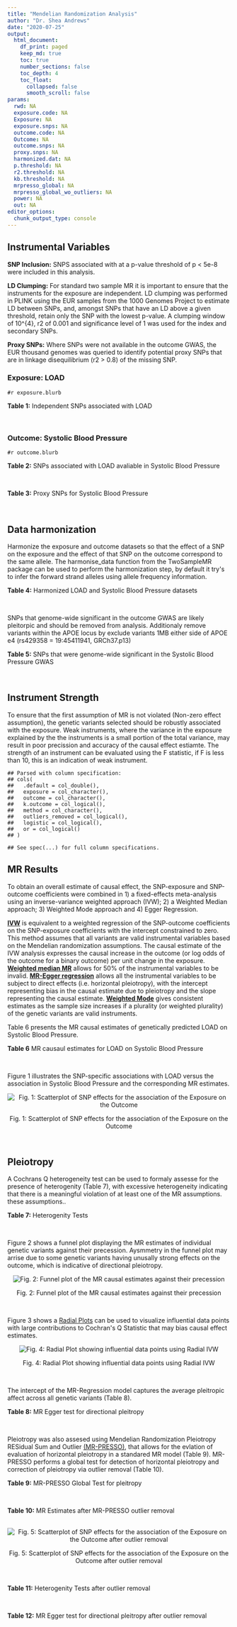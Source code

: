 ```yaml
---
title: "Mendelian Randomization Analysis"
author: "Dr. Shea Andrews"
date: "2020-07-25"
output:
  html_document:
    df_print: paged
    keep_md: true
    toc: true
    number_sections: false
    toc_depth: 4
    toc_float:
      collapsed: false
      smooth_scroll: false
params:
  rwd: NA
  exposure.code: NA
  Exposure: NA
  exposure.snps: NA
  outcome.code: NA
  Outcome: NA
  outcome.snps: NA
  proxy.snps: NA
  harmonized.dat: NA
  p.threshold: NA
  r2.threshold: NA
  kb.threshold: NA
  mrpresso_global: NA
  mrpresso_global_wo_outliers: NA
  power: NA
  out: NA
editor_options:
  chunk_output_type: console
---
```







## Instrumental Variables
**SNP Inclusion:** SNPS associated with at a p-value threshold of p < 5e-8 were included in this analysis.
<br>

**LD Clumping:** For standard two sample MR it is important to ensure that the instruments for the exposure are independent. LD clumping was performed in PLINK using the EUR samples from the 1000 Genomes Project to estimate LD between SNPs, and, amongst SNPs that have an LD above a given threshold, retain only the SNP with the lowest p-value. A clumping window of 10^{4}, r2 of 0.001 and significance level of 1 was used for the index and secondary SNPs.
<br>

**Proxy SNPs:** Where SNPs were not available in the outcome GWAS, the EUR thousand genomes was queried to identify potential proxy SNPs that are in linkage disequilibrium (r2 > 0.8) of the missing SNP.
<br>

### Exposure: LOAD
`#r exposure.blurb`
<br>

**Table 1:** Independent SNPs associated with LOAD
<div data-pagedtable="false">
  <script data-pagedtable-source type="application/json">
{"columns":[{"label":["SNP"],"name":[1],"type":["chr"],"align":["left"]},{"label":["CHROM"],"name":[2],"type":["dbl"],"align":["right"]},{"label":["POS"],"name":[3],"type":["dbl"],"align":["right"]},{"label":["REF"],"name":[4],"type":["chr"],"align":["left"]},{"label":["ALT"],"name":[5],"type":["chr"],"align":["left"]},{"label":["AF"],"name":[6],"type":["dbl"],"align":["right"]},{"label":["BETA"],"name":[7],"type":["dbl"],"align":["right"]},{"label":["SE"],"name":[8],"type":["dbl"],"align":["right"]},{"label":["Z"],"name":[9],"type":["dbl"],"align":["right"]},{"label":["P"],"name":[10],"type":["dbl"],"align":["right"]},{"label":["N"],"name":[11],"type":["dbl"],"align":["right"]},{"label":["TRAIT"],"name":[12],"type":["chr"],"align":["left"]}],"data":[{"1":"rs679515","2":"1","3":"207750568","4":"T","5":"C","6":"0.8126","7":"-0.1508","8":"0.0183","9":"-8.240440","10":"1.555000e-16","11":"63926","12":"LOAD"},{"1":"rs6733839","2":"2","3":"127892810","4":"C","5":"T","6":"0.4067","7":"0.1693","8":"0.0154","9":"10.993506","10":"4.022000e-28","11":"63926","12":"LOAD"},{"1":"rs34665982","2":"6","3":"32560306","4":"T","5":"C","6":"0.5213","7":"-0.0967","8":"0.0166","9":"-5.825300","10":"5.798000e-09","11":"63926","12":"LOAD"},{"1":"rs114812713","2":"6","3":"41034000","4":"G","5":"C","6":"0.0301","7":"0.2980","8":"0.0431","9":"6.914153","10":"4.467000e-12","11":"63926","12":"LOAD"},{"1":"rs1385742","2":"6","3":"47595155","4":"A","5":"T","6":"0.6344","7":"-0.0876","8":"0.0157","9":"-5.579620","10":"2.232000e-08","11":"63926","12":"LOAD"},{"1":"rs11767557","2":"7","3":"143109139","4":"T","5":"C","6":"0.1968","7":"-0.1028","8":"0.0182","9":"-5.648350","10":"1.561000e-08","11":"63926","12":"LOAD"},{"1":"rs73223431","2":"8","3":"27219987","4":"C","5":"T","6":"0.3669","7":"0.0936","8":"0.0153","9":"6.117647","10":"8.342000e-10","11":"63926","12":"LOAD"},{"1":"rs867230","2":"8","3":"27468503","4":"C","5":"A","6":"0.6029","7":"0.1333","8":"0.0158","9":"8.436709","10":"3.492000e-17","11":"63926","12":"LOAD"},{"1":"rs12416487","2":"10","3":"11721057","4":"A","5":"T","6":"0.6519","7":"0.0850","8":"0.0154","9":"5.519480","10":"3.417000e-08","11":"63926","12":"LOAD"},{"1":"rs3740688","2":"11","3":"47380340","4":"G","5":"T","6":"0.5524","7":"0.0935","8":"0.0144","9":"6.493056","10":"9.702000e-11","11":"63926","12":"LOAD"},{"1":"rs1582763","2":"11","3":"60021948","4":"G","5":"A","6":"0.3729","7":"-0.1232","8":"0.0149","9":"-8.268456","10":"1.186000e-16","11":"63926","12":"LOAD"},{"1":"rs3851179","2":"11","3":"85868640","4":"T","5":"C","6":"0.6410","7":"0.1198","8":"0.0148","9":"8.094590","10":"5.809000e-16","11":"63926","12":"LOAD"},{"1":"rs11218343","2":"11","3":"121435587","4":"T","5":"C","6":"0.0401","7":"-0.2053","8":"0.0369","9":"-5.563690","10":"2.633000e-08","11":"63926","12":"LOAD"},{"1":"rs12590654","2":"14","3":"92938855","4":"G","5":"A","6":"0.3353","7":"-0.0906","8":"0.0157","9":"-5.770701","10":"8.729000e-09","11":"63926","12":"LOAD"},{"1":"rs12151021","2":"19","3":"1050874","4":"A","5":"G","6":"0.6753","7":"-0.1071","8":"0.0169","9":"-6.337280","10":"2.562000e-10","11":"63926","12":"LOAD"},{"1":"rs111358663","2":"19","3":"45196958","4":"T","5":"A","6":"0.0111","7":"-0.5369","8":"0.0795","9":"-6.753459","10":"1.436000e-11","11":"63926","12":"LOAD"},{"1":"rs4803765","2":"19","3":"45358448","4":"C","5":"T","6":"0.0243","7":"0.7165","8":"0.0610","9":"11.745902","10":"7.131000e-32","11":"63926","12":"LOAD"},{"1":"rs12972156","2":"19","3":"45387459","4":"C","5":"G","6":"0.2027","7":"0.9653","8":"0.0189","9":"51.074100","10":"2.225074e-308","11":"63926","12":"LOAD"},{"1":"rs117310449","2":"19","3":"45393516","4":"C","5":"T","6":"0.0130","7":"0.9879","8":"0.0691","9":"14.296671","10":"2.275000e-46","11":"63926","12":"LOAD"},{"1":"rs73033507","2":"19","3":"45431403","4":"C","5":"T","6":"0.0239","7":"-0.3620","8":"0.0657","9":"-5.509893","10":"3.646000e-08","11":"63926","12":"LOAD"},{"1":"rs114533385","2":"19","3":"45436753","4":"C","5":"T","6":"0.0210","7":"0.8281","8":"0.0661","9":"12.527988","10":"5.434000e-36","11":"63926","12":"LOAD"},{"1":"rs139995984","2":"19","3":"45574482","4":"G","5":"C","6":"0.0155","7":"-0.5343","8":"0.0879","9":"-6.078498","10":"1.192000e-09","11":"63926","12":"LOAD"}],"options":{"columns":{"min":{},"max":[10]},"rows":{"min":[10],"max":[10]},"pages":{}}}
  </script>
</div>
<br>

### Outcome: Systolic Blood Pressure
`#r outcome.blurb`
<br>

**Table 2:** SNPs associated with LOAD avaliable in Systolic Blood Pressure
<div data-pagedtable="false">
  <script data-pagedtable-source type="application/json">
{"columns":[{"label":["SNP"],"name":[1],"type":["chr"],"align":["left"]},{"label":["CHROM"],"name":[2],"type":["dbl"],"align":["right"]},{"label":["POS"],"name":[3],"type":["dbl"],"align":["right"]},{"label":["REF"],"name":[4],"type":["chr"],"align":["left"]},{"label":["ALT"],"name":[5],"type":["chr"],"align":["left"]},{"label":["AF"],"name":[6],"type":["dbl"],"align":["right"]},{"label":["BETA"],"name":[7],"type":["dbl"],"align":["right"]},{"label":["SE"],"name":[8],"type":["dbl"],"align":["right"]},{"label":["Z"],"name":[9],"type":["dbl"],"align":["right"]},{"label":["P"],"name":[10],"type":["dbl"],"align":["right"]},{"label":["N"],"name":[11],"type":["dbl"],"align":["right"]},{"label":["TRAIT"],"name":[12],"type":["chr"],"align":["left"]}],"data":[{"1":"rs679515","2":"1","3":"207750568","4":"T","5":"C","6":"0.8188","7":"-0.0207","8":"0.0392","9":"-0.5280610","10":"5.980e-01","11":"738168","12":"Systolic_Blood_Pressure"},{"1":"rs6733839","2":"2","3":"127892810","4":"C","5":"T","6":"0.3951","7":"0.0721","8":"0.0318","9":"2.2672956","10":"2.346e-02","11":"736051","12":"Systolic_Blood_Pressure"},{"1":"rs114812713","2":"6","3":"41034000","4":"G","5":"C","6":"0.0264","7":"0.1395","8":"0.0983","9":"1.4191251","10":"1.560e-01","11":"730691","12":"Systolic_Blood_Pressure"},{"1":"rs1385742","2":"6","3":"47595155","4":"A","5":"T","6":"0.6491","7":"0.0159","8":"0.0324","9":"0.4907410","10":"6.237e-01","11":"736050","12":"Systolic_Blood_Pressure"},{"1":"rs11767557","2":"7","3":"143109139","4":"T","5":"C","6":"0.2089","7":"0.0179","8":"0.0376","9":"0.4760640","10":"6.339e-01","11":"729908","12":"Systolic_Blood_Pressure"},{"1":"rs73223431","2":"8","3":"27219987","4":"C","5":"T","6":"0.3661","7":"-0.0096","8":"0.0312","9":"-0.3076923","10":"7.599e-01","11":"738169","12":"Systolic_Blood_Pressure"},{"1":"rs867230","2":"8","3":"27468503","4":"C","5":"A","6":"0.5922","7":"0.0303","8":"0.0315","9":"0.9619048","10":"3.362e-01","11":"736049","12":"Systolic_Blood_Pressure"},{"1":"rs12416487","2":"10","3":"11721057","4":"A","5":"T","6":"0.6502","7":"0.0397","8":"0.0320","9":"1.2406200","10":"2.149e-01","11":"737163","12":"Systolic_Blood_Pressure"},{"1":"rs3740688","2":"11","3":"47380340","4":"G","5":"T","6":"0.5462","7":"0.1198","8":"0.0304","9":"3.9407895","10":"8.085e-05","11":"738170","12":"Systolic_Blood_Pressure"},{"1":"rs1582763","2":"11","3":"60021948","4":"G","5":"A","6":"0.3749","7":"0.0199","8":"0.0312","9":"0.6378205","10":"5.241e-01","11":"738169","12":"Systolic_Blood_Pressure"},{"1":"rs3851179","2":"11","3":"85868640","4":"T","5":"C","6":"0.6301","7":"-0.0346","8":"0.0311","9":"-1.1125400","10":"2.658e-01","11":"738170","12":"Systolic_Blood_Pressure"},{"1":"rs11218343","2":"11","3":"121435587","4":"T","5":"C","6":"0.0387","7":"0.0024","8":"0.0788","9":"0.0304569","10":"9.757e-01","11":"738168","12":"Systolic_Blood_Pressure"},{"1":"rs12590654","2":"14","3":"92938855","4":"G","5":"A","6":"0.3413","7":"0.0155","8":"0.0322","9":"0.4813665","10":"6.307e-01","11":"744813","12":"Systolic_Blood_Pressure"},{"1":"rs12151021","2":"19","3":"1050874","4":"A","5":"G","6":"0.6785","7":"-0.0039","8":"0.0336","9":"-0.1160710","10":"9.074e-01","11":"718614","12":"Systolic_Blood_Pressure"},{"1":"rs111358663","2":"19","3":"45196958","4":"T","5":"A","6":"0.0152","7":"-0.2185","8":"0.1361","9":"-1.6054372","10":"1.083e-01","11":"718509","12":"Systolic_Blood_Pressure"},{"1":"rs12972156","2":"19","3":"45387459","4":"C","5":"G","6":"0.1479","7":"0.1208","8":"0.0437","9":"2.7643000","10":"5.766e-03","11":"730528","12":"Systolic_Blood_Pressure"},{"1":"rs34665982","2":"NA","3":"NA","4":"NA","5":"NA","6":"NA","7":"NA","8":"NA","9":"NA","10":"NA","11":"NA","12":"NA"},{"1":"rs4803765","2":"NA","3":"NA","4":"NA","5":"NA","6":"NA","7":"NA","8":"NA","9":"NA","10":"NA","11":"NA","12":"NA"},{"1":"rs117310449","2":"NA","3":"NA","4":"NA","5":"NA","6":"NA","7":"NA","8":"NA","9":"NA","10":"NA","11":"NA","12":"NA"},{"1":"rs73033507","2":"NA","3":"NA","4":"NA","5":"NA","6":"NA","7":"NA","8":"NA","9":"NA","10":"NA","11":"NA","12":"NA"},{"1":"rs114533385","2":"NA","3":"NA","4":"NA","5":"NA","6":"NA","7":"NA","8":"NA","9":"NA","10":"NA","11":"NA","12":"NA"},{"1":"rs139995984","2":"NA","3":"NA","4":"NA","5":"NA","6":"NA","7":"NA","8":"NA","9":"NA","10":"NA","11":"NA","12":"NA"}],"options":{"columns":{"min":{},"max":[10]},"rows":{"min":[10],"max":[10]},"pages":{}}}
  </script>
</div>
<br>

**Table 3:** Proxy SNPs for Systolic Blood Pressure
<div data-pagedtable="false">
  <script data-pagedtable-source type="application/json">
{"columns":[{"label":["proxy.outcome"],"name":[1],"type":["lgl"],"align":["right"]},{"label":["target_snp"],"name":[2],"type":["chr"],"align":["left"]},{"label":["proxy_snp"],"name":[3],"type":["lgl"],"align":["right"]},{"label":["ld.r2"],"name":[4],"type":["lgl"],"align":["right"]},{"label":["Dprime"],"name":[5],"type":["lgl"],"align":["right"]},{"label":["ref.proxy"],"name":[6],"type":["lgl"],"align":["right"]},{"label":["alt.proxy"],"name":[7],"type":["lgl"],"align":["right"]},{"label":["CHROM"],"name":[8],"type":["lgl"],"align":["right"]},{"label":["POS"],"name":[9],"type":["lgl"],"align":["right"]},{"label":["ALT.proxy"],"name":[10],"type":["lgl"],"align":["right"]},{"label":["REF.proxy"],"name":[11],"type":["lgl"],"align":["right"]},{"label":["AF"],"name":[12],"type":["lgl"],"align":["right"]},{"label":["BETA"],"name":[13],"type":["lgl"],"align":["right"]},{"label":["SE"],"name":[14],"type":["lgl"],"align":["right"]},{"label":["P"],"name":[15],"type":["lgl"],"align":["right"]},{"label":["N"],"name":[16],"type":["lgl"],"align":["right"]},{"label":["ref"],"name":[17],"type":["lgl"],"align":["right"]},{"label":["alt"],"name":[18],"type":["lgl"],"align":["right"]},{"label":["ALT"],"name":[19],"type":["lgl"],"align":["right"]},{"label":["REF"],"name":[20],"type":["lgl"],"align":["right"]},{"label":["PHASE"],"name":[21],"type":["lgl"],"align":["right"]}],"data":[{"1":"NA","2":"rs34665982","3":"NA","4":"NA","5":"NA","6":"NA","7":"NA","8":"NA","9":"NA","10":"NA","11":"NA","12":"NA","13":"NA","14":"NA","15":"NA","16":"NA","17":"NA","18":"NA","19":"NA","20":"NA","21":"NA"},{"1":"NA","2":"rs4803765","3":"NA","4":"NA","5":"NA","6":"NA","7":"NA","8":"NA","9":"NA","10":"NA","11":"NA","12":"NA","13":"NA","14":"NA","15":"NA","16":"NA","17":"NA","18":"NA","19":"NA","20":"NA","21":"NA"},{"1":"NA","2":"rs117310449","3":"NA","4":"NA","5":"NA","6":"NA","7":"NA","8":"NA","9":"NA","10":"NA","11":"NA","12":"NA","13":"NA","14":"NA","15":"NA","16":"NA","17":"NA","18":"NA","19":"NA","20":"NA","21":"NA"},{"1":"NA","2":"rs73033507","3":"NA","4":"NA","5":"NA","6":"NA","7":"NA","8":"NA","9":"NA","10":"NA","11":"NA","12":"NA","13":"NA","14":"NA","15":"NA","16":"NA","17":"NA","18":"NA","19":"NA","20":"NA","21":"NA"},{"1":"NA","2":"rs114533385","3":"NA","4":"NA","5":"NA","6":"NA","7":"NA","8":"NA","9":"NA","10":"NA","11":"NA","12":"NA","13":"NA","14":"NA","15":"NA","16":"NA","17":"NA","18":"NA","19":"NA","20":"NA","21":"NA"},{"1":"NA","2":"rs139995984","3":"NA","4":"NA","5":"NA","6":"NA","7":"NA","8":"NA","9":"NA","10":"NA","11":"NA","12":"NA","13":"NA","14":"NA","15":"NA","16":"NA","17":"NA","18":"NA","19":"NA","20":"NA","21":"NA"}],"options":{"columns":{"min":{},"max":[10]},"rows":{"min":[10],"max":[10]},"pages":{}}}
  </script>
</div>
<br>

## Data harmonization
Harmonize the exposure and outcome datasets so that the effect of a SNP on the exposure and the effect of that SNP on the outcome correspond to the same allele. The harmonise_data function from the TwoSampleMR package can be used to perform the harmonization step, by default it try's to infer the forward strand alleles using allele frequency information.
<br>

**Table 4:** Harmonized LOAD and Systolic Blood Pressure datasets
<div data-pagedtable="false">
  <script data-pagedtable-source type="application/json">
{"columns":[{"label":["SNP"],"name":[1],"type":["chr"],"align":["left"]},{"label":["effect_allele.exposure"],"name":[2],"type":["chr"],"align":["left"]},{"label":["other_allele.exposure"],"name":[3],"type":["chr"],"align":["left"]},{"label":["effect_allele.outcome"],"name":[4],"type":["chr"],"align":["left"]},{"label":["other_allele.outcome"],"name":[5],"type":["chr"],"align":["left"]},{"label":["beta.exposure"],"name":[6],"type":["dbl"],"align":["right"]},{"label":["beta.outcome"],"name":[7],"type":["dbl"],"align":["right"]},{"label":["eaf.exposure"],"name":[8],"type":["dbl"],"align":["right"]},{"label":["eaf.outcome"],"name":[9],"type":["dbl"],"align":["right"]},{"label":["remove"],"name":[10],"type":["lgl"],"align":["right"]},{"label":["palindromic"],"name":[11],"type":["lgl"],"align":["right"]},{"label":["ambiguous"],"name":[12],"type":["lgl"],"align":["right"]},{"label":["id.outcome"],"name":[13],"type":["chr"],"align":["left"]},{"label":["chr.outcome"],"name":[14],"type":["dbl"],"align":["right"]},{"label":["pos.outcome"],"name":[15],"type":["dbl"],"align":["right"]},{"label":["se.outcome"],"name":[16],"type":["dbl"],"align":["right"]},{"label":["z.outcome"],"name":[17],"type":["dbl"],"align":["right"]},{"label":["pval.outcome"],"name":[18],"type":["dbl"],"align":["right"]},{"label":["samplesize.outcome"],"name":[19],"type":["dbl"],"align":["right"]},{"label":["outcome"],"name":[20],"type":["chr"],"align":["left"]},{"label":["mr_keep.outcome"],"name":[21],"type":["lgl"],"align":["right"]},{"label":["pval_origin.outcome"],"name":[22],"type":["chr"],"align":["left"]},{"label":["chr.exposure"],"name":[23],"type":["dbl"],"align":["right"]},{"label":["pos.exposure"],"name":[24],"type":["dbl"],"align":["right"]},{"label":["se.exposure"],"name":[25],"type":["dbl"],"align":["right"]},{"label":["z.exposure"],"name":[26],"type":["dbl"],"align":["right"]},{"label":["pval.exposure"],"name":[27],"type":["dbl"],"align":["right"]},{"label":["samplesize.exposure"],"name":[28],"type":["dbl"],"align":["right"]},{"label":["exposure"],"name":[29],"type":["chr"],"align":["left"]},{"label":["mr_keep.exposure"],"name":[30],"type":["lgl"],"align":["right"]},{"label":["pval_origin.exposure"],"name":[31],"type":["chr"],"align":["left"]},{"label":["id.exposure"],"name":[32],"type":["chr"],"align":["left"]},{"label":["action"],"name":[33],"type":["dbl"],"align":["right"]},{"label":["mr_keep"],"name":[34],"type":["lgl"],"align":["right"]},{"label":["pt"],"name":[35],"type":["dbl"],"align":["right"]},{"label":["pleitropy_keep"],"name":[36],"type":["lgl"],"align":["right"]},{"label":["mrpresso_RSSobs"],"name":[37],"type":["dbl"],"align":["right"]},{"label":["mrpresso_pval"],"name":[38],"type":["dbl"],"align":["right"]},{"label":["mrpresso_keep"],"name":[39],"type":["lgl"],"align":["right"]}],"data":[{"1":"rs111358663","2":"A","3":"T","4":"A","5":"T","6":"-0.5369","7":"-0.2185","8":"0.0111","9":"0.0152","10":"FALSE","11":"TRUE","12":"FALSE","13":"EzomFz","14":"19","15":"45196958","16":"0.1361","17":"-1.6054372","18":"1.083e-01","19":"718509","20":"Evangelou2018sbp","21":"TRUE","22":"reported","23":"19","24":"45196958","25":"0.0795","26":"-6.753459","27":"1.436e-11","28":"63926","29":"Kunkle2019load","30":"TRUE","31":"reported","32":"k62pZW","33":"2","34":"TRUE","35":"5e-08","36":"FALSE","37":"NA","38":"NA","39":"NA"},{"1":"rs11218343","2":"C","3":"T","4":"C","5":"T","6":"-0.2053","7":"0.0024","8":"0.0401","9":"0.0387","10":"FALSE","11":"FALSE","12":"FALSE","13":"EzomFz","14":"11","15":"121435587","16":"0.0788","17":"0.0304569","18":"9.757e-01","19":"738168","20":"Evangelou2018sbp","21":"TRUE","22":"reported","23":"11","24":"121435587","25":"0.0369","26":"-5.563690","27":"2.633e-08","28":"63926","29":"Kunkle2019load","30":"TRUE","31":"reported","32":"k62pZW","33":"2","34":"TRUE","35":"5e-08","36":"TRUE","37":"1.344814e-03","38":"1.0000","39":"TRUE"},{"1":"rs114812713","2":"C","3":"G","4":"C","5":"G","6":"0.2980","7":"0.1395","8":"0.0301","9":"0.0264","10":"FALSE","11":"TRUE","12":"FALSE","13":"EzomFz","14":"6","15":"41034000","16":"0.0983","17":"1.4191251","18":"1.560e-01","19":"730691","20":"Evangelou2018sbp","21":"TRUE","22":"reported","23":"6","24":"41034000","25":"0.0431","26":"6.914153","27":"4.467e-12","28":"63926","29":"Kunkle2019load","30":"TRUE","31":"reported","32":"k62pZW","33":"2","34":"TRUE","35":"5e-08","36":"TRUE","37":"9.472290e-03","38":"1.0000","39":"TRUE"},{"1":"rs11767557","2":"C","3":"T","4":"C","5":"T","6":"-0.1028","7":"0.0179","8":"0.1968","9":"0.2089","10":"FALSE","11":"FALSE","12":"FALSE","13":"EzomFz","14":"7","15":"143109139","16":"0.0376","17":"0.4760640","18":"6.339e-01","19":"729908","20":"Evangelou2018sbp","21":"TRUE","22":"reported","23":"7","24":"143109139","25":"0.0182","26":"-5.648350","27":"1.561e-08","28":"63926","29":"Kunkle2019load","30":"TRUE","31":"reported","32":"k62pZW","33":"2","34":"TRUE","35":"5e-08","36":"TRUE","37":"1.290877e-03","38":"1.0000","39":"TRUE"},{"1":"rs12151021","2":"G","3":"A","4":"G","5":"A","6":"-0.1071","7":"-0.0039","8":"0.6753","9":"0.6785","10":"FALSE","11":"FALSE","12":"FALSE","13":"EzomFz","14":"19","15":"1050874","16":"0.0336","17":"-0.1160710","18":"9.074e-01","19":"718614","20":"Evangelou2018sbp","21":"TRUE","22":"reported","23":"19","24":"1050874","25":"0.0169","26":"-6.337280","27":"2.562e-10","28":"63926","29":"Kunkle2019load","30":"TRUE","31":"reported","32":"k62pZW","33":"2","34":"TRUE","35":"5e-08","36":"TRUE","37":"1.975964e-04","38":"1.0000","39":"TRUE"},{"1":"rs12416487","2":"T","3":"A","4":"T","5":"A","6":"0.0850","7":"0.0397","8":"0.6519","9":"0.6502","10":"FALSE","11":"TRUE","12":"FALSE","13":"EzomFz","14":"10","15":"11721057","16":"0.0320","17":"1.2406200","18":"2.149e-01","19":"737163","20":"Evangelou2018sbp","21":"TRUE","22":"reported","23":"10","24":"11721057","25":"0.0154","26":"5.519480","27":"3.417e-08","28":"63926","29":"Kunkle2019load","30":"TRUE","31":"reported","32":"k62pZW","33":"2","34":"TRUE","35":"5e-08","36":"TRUE","37":"7.449192e-04","38":"1.0000","39":"TRUE"},{"1":"rs12590654","2":"A","3":"G","4":"A","5":"G","6":"-0.0906","7":"0.0155","8":"0.3353","9":"0.3413","10":"FALSE","11":"FALSE","12":"FALSE","13":"EzomFz","14":"14","15":"92938855","16":"0.0322","17":"0.4813665","18":"6.307e-01","19":"744813","20":"Evangelou2018sbp","21":"TRUE","22":"reported","23":"14","24":"92938855","25":"0.0157","26":"-5.770701","27":"8.729e-09","28":"63926","29":"Kunkle2019load","30":"TRUE","31":"reported","32":"k62pZW","33":"2","34":"TRUE","35":"5e-08","36":"TRUE","37":"9.899784e-04","38":"1.0000","39":"TRUE"},{"1":"rs12972156","2":"G","3":"C","4":"G","5":"C","6":"0.9653","7":"0.1208","8":"0.2027","9":"0.1479","10":"FALSE","11":"TRUE","12":"FALSE","13":"EzomFz","14":"19","15":"45387459","16":"0.0437","17":"2.7643000","18":"5.766e-03","19":"730528","20":"Evangelou2018sbp","21":"TRUE","22":"reported","23":"19","24":"45387459","25":"0.0189","26":"51.074100","27":"1.000e-200","28":"63926","29":"Kunkle2019load","30":"TRUE","31":"reported","32":"k62pZW","33":"2","34":"TRUE","35":"5e-08","36":"FALSE","37":"NA","38":"NA","39":"NA"},{"1":"rs1385742","2":"T","3":"A","4":"T","5":"A","6":"-0.0876","7":"0.0159","8":"0.6344","9":"0.6491","10":"FALSE","11":"TRUE","12":"FALSE","13":"EzomFz","14":"6","15":"47595155","16":"0.0324","17":"0.4907410","18":"6.237e-01","19":"736050","20":"Evangelou2018sbp","21":"TRUE","22":"reported","23":"6","24":"47595155","25":"0.0157","26":"-5.579620","27":"2.232e-08","28":"63926","29":"Kunkle2019load","30":"TRUE","31":"reported","32":"k62pZW","33":"2","34":"TRUE","35":"5e-08","36":"TRUE","37":"9.772501e-04","38":"1.0000","39":"TRUE"},{"1":"rs1582763","2":"A","3":"G","4":"A","5":"G","6":"-0.1232","7":"0.0199","8":"0.3729","9":"0.3749","10":"FALSE","11":"FALSE","12":"FALSE","13":"EzomFz","14":"11","15":"60021948","16":"0.0312","17":"0.6378205","18":"5.241e-01","19":"738169","20":"Evangelou2018sbp","21":"TRUE","22":"reported","23":"11","24":"60021948","25":"0.0149","26":"-8.268456","27":"1.186e-16","28":"63926","29":"Kunkle2019load","30":"TRUE","31":"reported","32":"k62pZW","33":"2","34":"TRUE","35":"5e-08","36":"TRUE","37":"1.907222e-03","38":"1.0000","39":"TRUE"},{"1":"rs3740688","2":"T","3":"G","4":"T","5":"G","6":"0.0935","7":"0.1198","8":"0.5524","9":"0.5462","10":"FALSE","11":"FALSE","12":"FALSE","13":"EzomFz","14":"11","15":"47380340","16":"0.0304","17":"3.9407895","18":"8.085e-05","19":"738170","20":"Evangelou2018sbp","21":"TRUE","22":"reported","23":"11","24":"47380340","25":"0.0144","26":"6.493056","27":"9.702e-11","28":"63926","29":"Kunkle2019load","30":"TRUE","31":"reported","32":"k62pZW","33":"2","34":"TRUE","35":"5e-08","36":"TRUE","37":"1.236975e-02","38":"0.0056","39":"FALSE"},{"1":"rs3851179","2":"C","3":"T","4":"C","5":"T","6":"0.1198","7":"-0.0346","8":"0.6410","9":"0.6301","10":"FALSE","11":"FALSE","12":"FALSE","13":"EzomFz","14":"11","15":"85868640","16":"0.0311","17":"-1.1125400","18":"2.658e-01","19":"738170","20":"Evangelou2018sbp","21":"TRUE","22":"reported","23":"11","24":"85868640","25":"0.0148","26":"8.094590","27":"5.809e-16","28":"63926","29":"Kunkle2019load","30":"TRUE","31":"reported","32":"k62pZW","33":"2","34":"TRUE","35":"5e-08","36":"TRUE","37":"3.481267e-03","38":"0.8960","39":"TRUE"},{"1":"rs6733839","2":"T","3":"C","4":"T","5":"C","6":"0.1693","7":"0.0721","8":"0.4067","9":"0.3951","10":"FALSE","11":"FALSE","12":"FALSE","13":"EzomFz","14":"2","15":"127892810","16":"0.0318","17":"2.2672956","18":"2.346e-02","19":"736051","20":"Evangelou2018sbp","21":"TRUE","22":"reported","23":"2","24":"127892810","25":"0.0154","26":"10.993506","27":"4.022e-28","28":"63926","29":"Kunkle2019load","30":"TRUE","31":"reported","32":"k62pZW","33":"2","34":"TRUE","35":"5e-08","36":"TRUE","37":"2.955881e-03","38":"1.0000","39":"TRUE"},{"1":"rs679515","2":"C","3":"T","4":"C","5":"T","6":"-0.1508","7":"-0.0207","8":"0.8126","9":"0.8188","10":"FALSE","11":"FALSE","12":"FALSE","13":"EzomFz","14":"1","15":"207750568","16":"0.0392","17":"-0.5280610","18":"5.980e-01","19":"738168","20":"Evangelou2018sbp","21":"TRUE","22":"reported","23":"1","24":"207750568","25":"0.0183","26":"-8.240440","27":"1.555e-16","28":"63926","29":"Kunkle2019load","30":"TRUE","31":"reported","32":"k62pZW","33":"2","34":"TRUE","35":"5e-08","36":"TRUE","37":"1.370153e-05","38":"1.0000","39":"TRUE"},{"1":"rs73223431","2":"T","3":"C","4":"T","5":"C","6":"0.0936","7":"-0.0096","8":"0.3669","9":"0.3661","10":"FALSE","11":"FALSE","12":"FALSE","13":"EzomFz","14":"8","15":"27219987","16":"0.0312","17":"-0.3076923","18":"7.599e-01","19":"738169","20":"Evangelou2018sbp","21":"TRUE","22":"reported","23":"8","24":"27219987","25":"0.0153","26":"6.117647","27":"8.342e-10","28":"63926","29":"Kunkle2019load","30":"TRUE","31":"reported","32":"k62pZW","33":"2","34":"TRUE","35":"5e-08","36":"TRUE","37":"6.733521e-04","38":"1.0000","39":"TRUE"},{"1":"rs867230","2":"A","3":"C","4":"A","5":"C","6":"0.1333","7":"0.0303","8":"0.6029","9":"0.5922","10":"FALSE","11":"FALSE","12":"FALSE","13":"EzomFz","14":"8","15":"27468503","16":"0.0315","17":"0.9619048","18":"3.362e-01","19":"736049","20":"Evangelou2018sbp","21":"TRUE","22":"reported","23":"8","24":"27468503","25":"0.0158","26":"8.436709","27":"3.492e-17","28":"63926","29":"Kunkle2019load","30":"TRUE","31":"reported","32":"k62pZW","33":"2","34":"TRUE","35":"5e-08","36":"TRUE","37":"1.023003e-04","38":"1.0000","39":"TRUE"}],"options":{"columns":{"min":{},"max":[10]},"rows":{"min":[10],"max":[10]},"pages":{}}}
  </script>
</div>
<br>

SNPs that genome-wide significant in the outcome GWAS are likely pleitorpic and should be removed from analysis. Additionaly remove variants within the APOE locus by exclude variants 1MB either side of APOE e4 (rs429358 = 19:45411941, GRCh37.p13)
<br>


**Table 5:** SNPs that were genome-wide significant in the Systolic Blood Pressure GWAS
<div data-pagedtable="false">
  <script data-pagedtable-source type="application/json">
{"columns":[{"label":["SNP"],"name":[1],"type":["chr"],"align":["left"]},{"label":["chr.outcome"],"name":[2],"type":["dbl"],"align":["right"]},{"label":["pos.outcome"],"name":[3],"type":["dbl"],"align":["right"]},{"label":["pval.exposure"],"name":[4],"type":["dbl"],"align":["right"]},{"label":["pval.outcome"],"name":[5],"type":["dbl"],"align":["right"]}],"data":[{"1":"rs111358663","2":"19","3":"45196958","4":"1.436e-11","5":"0.108300"},{"1":"rs12972156","2":"19","3":"45387459","4":"1.000e-200","5":"0.005766"}],"options":{"columns":{"min":{},"max":[10]},"rows":{"min":[10],"max":[10]},"pages":{}}}
  </script>
</div>
<br>


## Instrument Strength
To ensure that the first assumption of MR is not violated (Non-zero effect assumption), the genetic variants selected should be robustly associated with the exposure. Weak instruments, where the variance in the exposure explained by the the instruments is a small portion of the total variance, may result in poor precission and accuracy of the causal effect estiamte. The strength of an instrument can be evaluated using the F statistic, if F is less than 10, this is an indication of weak instrument.


```
## Parsed with column specification:
## cols(
##   .default = col_double(),
##   exposure = col_character(),
##   outcome = col_character(),
##   k.outcome = col_logical(),
##   method = col_character(),
##   outliers_removed = col_logical(),
##   logistic = col_logical(),
##   or = col_logical()
## )
```

```
## See spec(...) for full column specifications.
```

<div data-pagedtable="false">
  <script data-pagedtable-source type="application/json">
{"columns":[{"label":["outliers_removed"],"name":[1],"type":["lgl"],"align":["right"]},{"label":["pve.exposure"],"name":[2],"type":["dbl"],"align":["right"]},{"label":["F"],"name":[3],"type":["dbl"],"align":["right"]},{"label":["Alpha"],"name":[4],"type":["dbl"],"align":["right"]},{"label":["NCP"],"name":[5],"type":["dbl"],"align":["right"]},{"label":["Power"],"name":[6],"type":["dbl"],"align":["right"]}],"data":[{"1":"FALSE","2":"0.01320614","3":"51.76017","4":"0.05","5":"4.273076","6":"0.5427043"},{"1":"TRUE","2":"0.01244272","3":"52.47979","4":"0.05","5":"1.298684","6":"0.2069729"}],"options":{"columns":{"min":{},"max":[10]},"rows":{"min":[10],"max":[10]},"pages":{}}}
  </script>
</div>

##  MR Results
To obtain an overall estimate of causal effect, the SNP-exposure and SNP-outcome coefficients were combined in 1) a fixed-effects meta-analysis using an inverse-variance weighted approach (IVW); 2) a Weighted Median approach; 3) Weighted Mode approach and 4) Egger Regression.


[**IVW**](https://doi.org/10.1002/gepi.21758) is equivalent to a weighted regression of the SNP-outcome coefficients on the SNP-exposure coefficients with the intercept constrained to zero. This method assumes that all variants are valid instrumental variables based on the Mendelian randomization assumptions. The causal estimate of the IVW analysis expresses the causal increase in the outcome (or log odds of the outcome for a binary outcome) per unit change in the exposure. [**Weighted median MR**](https://doi.org/10.1002/gepi.21965) allows for 50% of the instrumental variables to be invalid. [**MR-Egger regression**](https://doi.org/10.1093/ije/dyw220) allows all the instrumental variables to be subject to direct effects (i.e. horizontal pleiotropy), with the intercept representing bias in the causal estimate due to pleiotropy and the slope representing the causal estimate. [**Weighted Mode**](https://doi.org/10.1093/ije/dyx102) gives consistent estimates as the sample size increases if a plurality (or weighted plurality) of the genetic variants are valid instruments.
<br>



Table 6 presents the MR causal estimates of genetically predicted LOAD on Systolic Blood Pressure.
<br>

**Table 6** MR causaul estimates for LOAD on Systolic Blood Pressure
<div data-pagedtable="false">
  <script data-pagedtable-source type="application/json">
{"columns":[{"label":["id.exposure"],"name":[1],"type":["chr"],"align":["left"]},{"label":["id.outcome"],"name":[2],"type":["chr"],"align":["left"]},{"label":["outcome"],"name":[3],"type":["fctr"],"align":["left"]},{"label":["exposure"],"name":[4],"type":["fctr"],"align":["left"]},{"label":["method"],"name":[5],"type":["fctr"],"align":["left"]},{"label":["nsnp"],"name":[6],"type":["int"],"align":["right"]},{"label":["b"],"name":[7],"type":["dbl"],"align":["right"]},{"label":["se"],"name":[8],"type":["dbl"],"align":["right"]},{"label":["pval"],"name":[9],"type":["dbl"],"align":["right"]}],"data":[{"1":"k62pZW","2":"EzomFz","3":"Evangelou2018sbp","4":"Kunkle2019load","5":"Inverse variance weighted (fixed effects)","6":"14","7":"0.15962359","8":"0.07765327","9":"0.03982167"},{"1":"k62pZW","2":"EzomFz","3":"Evangelou2018sbp","4":"Kunkle2019load","5":"Weighted median","6":"14","7":"0.09185563","8":"0.11459350","9":"0.42279711"},{"1":"k62pZW","2":"EzomFz","3":"Evangelou2018sbp","4":"Kunkle2019load","5":"Weighted mode","6":"14","7":"-0.12445202","8":"0.19458335","9":"0.53355366"},{"1":"k62pZW","2":"EzomFz","3":"Evangelou2018sbp","4":"Kunkle2019load","5":"MR Egger","6":"14","7":"0.35132603","8":"0.39687010","9":"0.39341923"}],"options":{"columns":{"min":{},"max":[10]},"rows":{"min":[10],"max":[10]},"pages":{}}}
  </script>
</div>
<br>

Figure 1 illustrates the SNP-specific associations with LOAD versus the association in Systolic Blood Pressure and the corresponding MR estimates.
<br>

<div class="figure" style="text-align: center">
<img src="/sc/arion/projects/LOAD/shea/Projects/MR_ADPhenome/results/MR_ADbidir/Kunkle2019load/Evangelou2018sbp/Kunkle2019load_5e-8_Evangelou2018sbp_MR_Analaysis_files/figure-html/scatter_plot-1.png" alt="Fig. 1: Scatterplot of SNP effects for the association of the Exposure on the Outcome"  />
<p class="caption">Fig. 1: Scatterplot of SNP effects for the association of the Exposure on the Outcome</p>
</div>
<br>


## Pleiotropy
A Cochrans Q heterogeneity test can be used to formaly assesse for the presence of heterogenity (Table 7), with excessive heterogeneity indicating that there is a meaningful violation of at least one of the MR assumptions.
these assumptions..
<br>

**Table 7:** Heterogenity Tests
<div data-pagedtable="false">
  <script data-pagedtable-source type="application/json">
{"columns":[{"label":["id.exposure"],"name":[1],"type":["chr"],"align":["left"]},{"label":["id.outcome"],"name":[2],"type":["chr"],"align":["left"]},{"label":["outcome"],"name":[3],"type":["fctr"],"align":["left"]},{"label":["exposure"],"name":[4],"type":["fctr"],"align":["left"]},{"label":["method"],"name":[5],"type":["fctr"],"align":["left"]},{"label":["Q"],"name":[6],"type":["dbl"],"align":["right"]},{"label":["Q_df"],"name":[7],"type":["dbl"],"align":["right"]},{"label":["Q_pval"],"name":[8],"type":["dbl"],"align":["right"]}],"data":[{"1":"k62pZW","2":"EzomFz","3":"Evangelou2018sbp","4":"Kunkle2019load","5":"MR Egger","6":"23.16854","7":"12","8":"0.02632872"},{"1":"k62pZW","2":"EzomFz","3":"Evangelou2018sbp","4":"Kunkle2019load","5":"Inverse variance weighted","6":"23.65497","7":"13","8":"0.03445613"}],"options":{"columns":{"min":{},"max":[10]},"rows":{"min":[10],"max":[10]},"pages":{}}}
  </script>
</div>
<br>

Figure 2 shows a funnel plot displaying the MR estimates of individual genetic variants against their precession. Aysmmetry in the funnel plot may arrise due to some genetic variants having unusally strong effects on the outcome, which is indicative of directional pleiotropy.
<br>

<div class="figure" style="text-align: center">
<img src="/sc/arion/projects/LOAD/shea/Projects/MR_ADPhenome/results/MR_ADbidir/Kunkle2019load/Evangelou2018sbp/Kunkle2019load_5e-8_Evangelou2018sbp_MR_Analaysis_files/figure-html/funnel_plot-1.png" alt="Fig. 2: Funnel plot of the MR causal estimates against their precession"  />
<p class="caption">Fig. 2: Funnel plot of the MR causal estimates against their precession</p>
</div>
<br>

Figure 3 shows a [Radial Plots](https://github.com/WSpiller/RadialMR) can be used to visualize influential data points with large contributions to Cochran's Q Statistic that may bias causal effect estimates.



<div class="figure" style="text-align: center">
<img src="/sc/arion/projects/LOAD/shea/Projects/MR_ADPhenome/results/MR_ADbidir/Kunkle2019load/Evangelou2018sbp/Kunkle2019load_5e-8_Evangelou2018sbp_MR_Analaysis_files/figure-html/Radial_Plot-1.png" alt="Fig. 4: Radial Plot showing influential data points using Radial IVW"  />
<p class="caption">Fig. 4: Radial Plot showing influential data points using Radial IVW</p>
</div>
<br>

The intercept of the MR-Regression model captures the average pleitropic affect across all genetic variants (Table 8).
<br>

**Table 8:** MR Egger test for directional pleitropy
<div data-pagedtable="false">
  <script data-pagedtable-source type="application/json">
{"columns":[{"label":["id.exposure"],"name":[1],"type":["chr"],"align":["left"]},{"label":["id.outcome"],"name":[2],"type":["chr"],"align":["left"]},{"label":["outcome"],"name":[3],"type":["fctr"],"align":["left"]},{"label":["exposure"],"name":[4],"type":["fctr"],"align":["left"]},{"label":["egger_intercept"],"name":[5],"type":["dbl"],"align":["right"]},{"label":["se"],"name":[6],"type":["dbl"],"align":["right"]},{"label":["pval"],"name":[7],"type":["dbl"],"align":["right"]}],"data":[{"1":"k62pZW","2":"EzomFz","3":"Evangelou2018sbp","4":"Kunkle2019load","5":"-0.02385008","6":"0.04751554","7":"0.6247905"}],"options":{"columns":{"min":{},"max":[10]},"rows":{"min":[10],"max":[10]},"pages":{}}}
  </script>
</div>
<br>

Pleiotropy was also assesed using Mendelian Randomization Pleiotropy RESidual Sum and Outlier [(MR-PRESSO)](https://doi.org/10.1038/s41588-018-0099-7), that allows for the evlation of evaluation of horizontal pleiotropy in a standared MR model (Table 9). MR-PRESSO performs a global test for detection of horizontal pleiotropy and correction of pleiotropy via outlier removal (Table 10).
<br>

**Table 9:** MR-PRESSO Global Test for pleitropy
<div data-pagedtable="false">
  <script data-pagedtable-source type="application/json">
{"columns":[{"label":["id.exposure"],"name":[1],"type":["chr"],"align":["left"]},{"label":["id.outcome"],"name":[2],"type":["chr"],"align":["left"]},{"label":["outcome"],"name":[3],"type":["chr"],"align":["left"]},{"label":["exposure"],"name":[4],"type":["chr"],"align":["left"]},{"label":["pt"],"name":[5],"type":["dbl"],"align":["right"]},{"label":["outliers_removed"],"name":[6],"type":["lgl"],"align":["right"]},{"label":["n_outliers"],"name":[7],"type":["dbl"],"align":["right"]},{"label":["RSSobs"],"name":[8],"type":["dbl"],"align":["right"]},{"label":["pval"],"name":[9],"type":["dbl"],"align":["right"]}],"data":[{"1":"k62pZW","2":"EzomFz","3":"Evangelou2018sbp","4":"Kunkle2019load","5":"5e-08","6":"FALSE","7":"1","8":"27.56832","9":"0.0388"}],"options":{"columns":{"min":{},"max":[10]},"rows":{"min":[10],"max":[10]},"pages":{}}}
  </script>
</div>
<br>


**Table 10:** MR Estimates after MR-PRESSO outlier removal
<div data-pagedtable="false">
  <script data-pagedtable-source type="application/json">
{"columns":[{"label":["id.exposure"],"name":[1],"type":["chr"],"align":["left"]},{"label":["id.outcome"],"name":[2],"type":["chr"],"align":["left"]},{"label":["outcome"],"name":[3],"type":["fctr"],"align":["left"]},{"label":["exposure"],"name":[4],"type":["fctr"],"align":["left"]},{"label":["method"],"name":[5],"type":["fctr"],"align":["left"]},{"label":["nsnp"],"name":[6],"type":["int"],"align":["right"]},{"label":["b"],"name":[7],"type":["dbl"],"align":["right"]},{"label":["se"],"name":[8],"type":["dbl"],"align":["right"]},{"label":["pval"],"name":[9],"type":["dbl"],"align":["right"]}],"data":[{"1":"k62pZW","2":"EzomFz","3":"Evangelou2018sbp","4":"Kunkle2019load","5":"Inverse variance weighted (fixed effects)","6":"13","7":"0.09177132","8":"0.07996751","9":"0.25113064"},{"1":"k62pZW","2":"EzomFz","3":"Evangelou2018sbp","4":"Kunkle2019load","5":"Weighted median","6":"13","7":"0.06384956","8":"0.11050714","9":"0.56340810"},{"1":"k62pZW","2":"EzomFz","3":"Evangelou2018sbp","4":"Kunkle2019load","5":"Weighted mode","6":"13","7":"-0.14322943","8":"0.21057512","9":"0.50929940"},{"1":"k62pZW","2":"EzomFz","3":"Evangelou2018sbp","4":"Kunkle2019load","5":"MR Egger","6":"13","7":"0.59691960","8":"0.29241394","9":"0.06595052"}],"options":{"columns":{"min":{},"max":[10]},"rows":{"min":[10],"max":[10]},"pages":{}}}
  </script>
</div>
<br>

<div class="figure" style="text-align: center">
<img src="/sc/arion/projects/LOAD/shea/Projects/MR_ADPhenome/results/MR_ADbidir/Kunkle2019load/Evangelou2018sbp/Kunkle2019load_5e-8_Evangelou2018sbp_MR_Analaysis_files/figure-html/scatter_plot_outlier-1.png" alt="Fig. 5: Scatterplot of SNP effects for the association of the Exposure on the Outcome after outlier removal"  />
<p class="caption">Fig. 5: Scatterplot of SNP effects for the association of the Exposure on the Outcome after outlier removal</p>
</div>
<br>

**Table 11:** Heterogenity Tests after outlier removal
<div data-pagedtable="false">
  <script data-pagedtable-source type="application/json">
{"columns":[{"label":["id.exposure"],"name":[1],"type":["chr"],"align":["left"]},{"label":["id.outcome"],"name":[2],"type":["chr"],"align":["left"]},{"label":["outcome"],"name":[3],"type":["fctr"],"align":["left"]},{"label":["exposure"],"name":[4],"type":["fctr"],"align":["left"]},{"label":["method"],"name":[5],"type":["fctr"],"align":["left"]},{"label":["Q"],"name":[6],"type":["dbl"],"align":["right"]},{"label":["Q_df"],"name":[7],"type":["dbl"],"align":["right"]},{"label":["Q_pval"],"name":[8],"type":["dbl"],"align":["right"]}],"data":[{"1":"k62pZW","2":"EzomFz","3":"Evangelou2018sbp","4":"Kunkle2019load","5":"MR Egger","6":"7.808091","7":"11","8":"0.7303847"},{"1":"k62pZW","2":"EzomFz","3":"Evangelou2018sbp","4":"Kunkle2019load","5":"Inverse variance weighted","6":"11.033615","7":"12","8":"0.5260401"}],"options":{"columns":{"min":{},"max":[10]},"rows":{"min":[10],"max":[10]},"pages":{}}}
  </script>
</div>
<br>

**Table 12:** MR Egger test for directional pleitropy after outlier removal
<div data-pagedtable="false">
  <script data-pagedtable-source type="application/json">
{"columns":[{"label":["id.exposure"],"name":[1],"type":["chr"],"align":["left"]},{"label":["id.outcome"],"name":[2],"type":["chr"],"align":["left"]},{"label":["outcome"],"name":[3],"type":["fctr"],"align":["left"]},{"label":["exposure"],"name":[4],"type":["fctr"],"align":["left"]},{"label":["egger_intercept"],"name":[5],"type":["dbl"],"align":["right"]},{"label":["se"],"name":[6],"type":["dbl"],"align":["right"]},{"label":["pval"],"name":[7],"type":["dbl"],"align":["right"]}],"data":[{"1":"k62pZW","2":"EzomFz","3":"Evangelou2018sbp","4":"Kunkle2019load","5":"-0.06412904","6":"0.0357071","7":"0.09998506"}],"options":{"columns":{"min":{},"max":[10]},"rows":{"min":[10],"max":[10]},"pages":{}}}
  </script>
</div>
<br>
